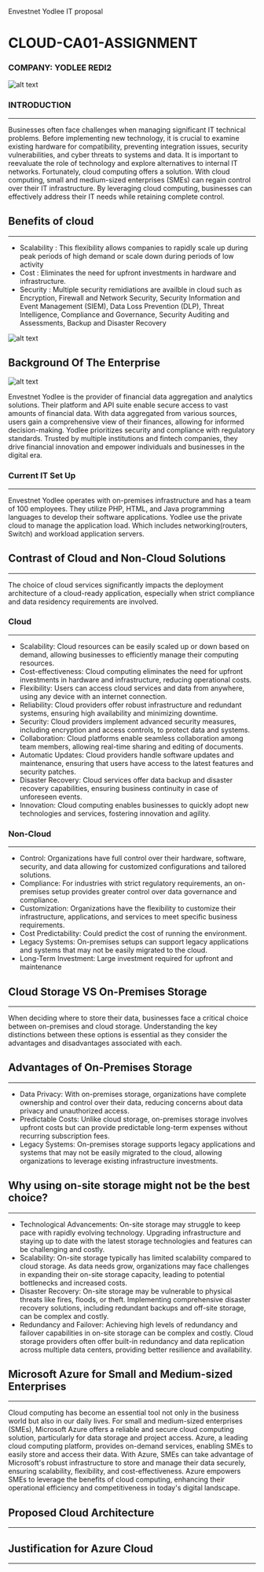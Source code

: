 Envestnet Yodlee IT proposal 
# CLOUD-CA01-ASSIGNMENT 

### COMPANY: YODLEE REDI2

![alt text](https://mma.prnewswire.com/media/1746801/Redi2_Logo.jpg?w=200)

### **INTRODUCTION**
________________
Businesses often face challenges when managing significant IT technical problems. Before implementing new technology, it is crucial to examine existing hardware for compatibility, preventing integration issues, security vulnerabilities, and cyber threats to systems and data. It is important to reevaluate the role of technology and explore alternatives to internal IT networks. Fortunately, cloud computing offers a solution. With cloud computing, small and medium-sized enterprises (SMEs) can regain control over their IT infrastructure. By leveraging cloud computing, businesses can effectively address their IT needs while retaining complete control.

## Benefits of cloud 
_____________________
- Scalability : This flexibility allows companies to rapidly scale up during peak periods of high demand or scale down during periods of low activity
- Cost : Eliminates the need for upfront investments in hardware and infrastructure.
- Security : Multiple security remidiations are availble in cloud such as Encryption, Firewall and Network Security, Security Information and Event Management (SIEM), Data Loss Prevention (DLP), Threat Intelligence, Compliance and Governance, Security Auditing and Assessments, Backup and Disaster Recovery

![alt text](https://assets-global.website-files.com/5eb143b314c8f35745e1a7f0/623b1ffb22373b66a1443a18_tr8_3MzdcNxQ2E_Z38i5E7pw8xQiRx8wvuFWYn5nXsMCgnVj-WBKaaO3QXr3Ig_GOJ2iZeVPaldiHgKJIwqnIpyc_R_o_NewdAG4NWx9TaTD5JGTcGkRRt4jWGh-mNQRl7mdgyMV.png)


## **Background Of The Enterprise**

![alt text](https://financialit.net/sites/default/files/picsart_04-13-06.18.28_0.jpg)

Envestnet Yodlee is the provider of financial data aggregation and analytics solutions. Their platform and API suite enable secure access to vast amounts of financial data. With data aggregated from various sources, users gain a comprehensive view of their finances, allowing for informed decision-making. Yodlee prioritizes security and compliance with regulatory standards. Trusted by multiple institutions and fintech companies, they drive financial innovation and empower individuals and businesses in the digital era.
	

### Current IT Set Up
______________________

Envestnet Yodlee operates with on-premises infrastructure and has a team of 100 employees. They utilize PHP, HTML, and Java programming languages to develop their software applications. Yodlee use the private cloud to manage the application load. Which includes networking(routers, Switch) and workload application servers. 

## Contrast of Cloud and Non-Cloud Solutions
--------------------------------------------
The choice of cloud services significantly impacts the deployment architecture of a cloud-ready application, especially when strict compliance and data residency requirements are involved.

### Cloud
_________
- Scalability: Cloud resources can be easily scaled up or down based on demand, allowing businesses to efficiently manage their computing resources.
- Cost-effectiveness: Cloud computing eliminates the need for upfront investments in hardware and infrastructure, reducing operational costs.
- Flexibility: Users can access cloud services and data from anywhere, using any device with an internet connection.
- Reliability: Cloud providers offer robust infrastructure and redundant systems, ensuring high availability and minimizing downtime.
- Security: Cloud providers implement advanced security measures, including encryption and access controls, to protect data and systems.
- Collaboration: Cloud platforms enable seamless collaboration among team members, allowing real-time sharing and editing of documents.
- Automatic Updates: Cloud providers handle software updates and maintenance, ensuring that users have access to the latest features and security patches.
- Disaster Recovery: Cloud services offer data backup and disaster recovery capabilities, ensuring business continuity in case of unforeseen events.
- Innovation: Cloud computing enables businesses to quickly adopt new technologies and services, fostering innovation and agility.

### Non-Cloud 
_____________

- Control: Organizations have full control over their hardware, software, security, and data allowing for customized configurations and tailored solutions.
- Compliance: For industries with strict regulatory requirements, an on-premises setup provides greater control over data governance and compliance.
- Customization: Organizations have the flexibility to customize their infrastructure, applications, and services to meet specific business requirements.
- Cost Predictability: Could predict the cost of running the environment. 
- Legacy Systems: On-premises setups can support legacy applications and systems that may not be easily migrated to the cloud.
- Long-Term Investment: Large investment required for upfront and maintenance 
## Cloud Storage VS On-Premises Storage 
__________________________________________
When deciding where to store their data, businesses face a critical choice between on-premises and cloud storage. Understanding the key distinctions between these options is essential as they consider the advantages and disadvantages associated with each.

## Advantages of On-Premises Storage 
-------------------------------------
- Data Privacy: With on-premises storage, organizations have complete ownership and control over their data, reducing concerns about data privacy and unauthorized access.
- Predictable Costs: Unlike cloud storage, on-premises storage involves upfront costs but can provide predictable long-term expenses without recurring subscription fees.
- Legacy Systems: On-premises storage supports legacy applications and systems that may not be easily migrated to the cloud, allowing organizations to leverage existing infrastructure investments.


## Why using on-site storage might not be the best choice?
___________________________________________________________
- Technological Advancements: On-site storage may struggle to keep pace with rapidly evolving technology. Upgrading infrastructure and staying up to date with the latest storage technologies and features can be challenging and costly.
- Scalability: On-site storage typically has limited scalability compared to cloud storage. As data needs grow, organizations may face challenges in expanding their on-site storage capacity, leading to potential bottlenecks and increased costs.
- Disaster Recovery: On-site storage may be vulnerable to physical threats like fires, floods, or theft. Implementing comprehensive disaster recovery solutions, including redundant backups and off-site storage, can be complex and costly.
- Redundancy and Failover: Achieving high levels of redundancy and failover capabilities in on-site storage can be complex and costly. Cloud storage providers often offer built-in redundancy and data replication across multiple data centers, providing better resilience and availability.

## Microsoft Azure for Small and Medium-sized Enterprises
 ___________________________________________________________

Cloud computing has become an essential tool not only in the business world but also in our daily lives. For small and medium-sized enterprises (SMEs), Microsoft Azure offers a reliable and secure cloud computing solution, particularly for data storage and project access. Azure, a leading cloud computing platform, provides on-demand services, enabling SMEs to easily store and access their data. With Azure, SMEs can take advantage of Microsoft's robust infrastructure to store and manage their data securely, ensuring scalability, flexibility, and cost-effectiveness. Azure empowers SMEs to leverage the benefits of cloud computing, enhancing their operational efficiency and competitiveness in today's digital landscape.

## Proposed Cloud Architecture
________________________________



## Justification for Azure Cloud
__________________________________
